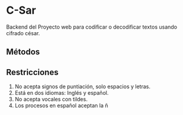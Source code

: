 # C-Sar

Backend del Proyecto web para codificar o decodificar textos usando cifrado césar.

## Métodos



## Restricciones

1. No acepta signos de puntiación, solo espacios y letras.
2. Está en dos idiomas: Inglés y español.
3. No acepta vocales con tildes.
4. Los procesos en español aceptan la ñ